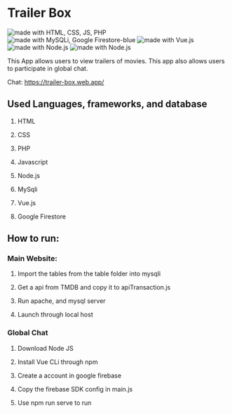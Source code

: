 # Trailer Box

<img src="https://img.shields.io/badge/Language-HTML, CSS, JS, PHP-brightgreen.svg" alt="made with HTML, CSS, JS, PHP">
<img src="https://img.shields.io/badge/Database-MySQLi, Google Firestore-blue.svg" alt="made with MySQLi, Google Firestore-blue">
<img src="https://img.shields.io/badge/Framework-Vue.js-brightgreen.svg" alt="made with Vue.js">
<img src="https://img.shields.io/badge/JS Runtime environment-Node.js-blue.svg" alt="made with Node.js">
<img src="https://img.shields.io/badge/API-TMDB-brightgreen.svg" alt="made with Node.js">


This App allows users to view trailers of movies. This app also allows users to participate in global chat.

Chat: https://trailer-box.web.app/

## Used Languages, frameworks, and database

1. HTML

2. CSS

3. PHP

4. Javascript

5. Node.js

6. MySqli

7. Vue.js

8. Google Firestore


## How to run:

### Main Website:

1. Import the tables from the table folder into mysqli

2. Get a api from TMDB and copy it to apiTransaction.js

3. Run apache, and mysql server

4. Launch through local host

### Global Chat
1. Download Node JS

2. Install Vue CLi through npm

3. Create a account in google firebase

4. Copy the firebase SDK config in main.js

5. Use npm run serve to run
